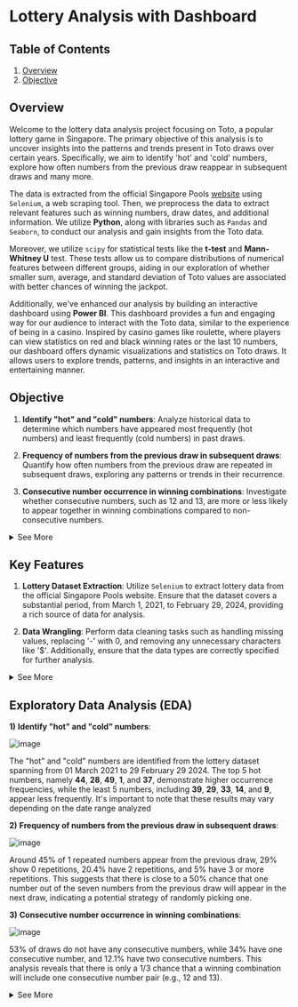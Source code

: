 # Lottery Analysis with Dashboard 

## Table of Contents

1) [Overview](#overview)
2) [Objective](#objective)

## Overview
Welcome to the lottery data analysis project focusing on Toto, a popular lottery game in Singapore. The primary objective of this analysis is to uncover insights into the patterns and trends present in Toto draws over certain years. Specifically, we aim to identify 'hot' and 'cold' numbers, explore how often numbers from the previous draw reappear in subsequent draws and many more. 

The data is extracted from the official Singapore Pools [website](https://www.singaporepools.com.sg/en/product/Pages/toto_results.aspx) using `Selenium`, a web scraping tool. Then, we preprocess the data to extract relevant features such as winning numbers, draw dates, and additional information. We utilize **Python**, along with libraries such as `Pandas` and `Seaborn`, to conduct our analysis and gain insights from the Toto data. 

Moreover, we utilize `scipy` for statistical tests like the **t-test** and **Mann-Whitney U** test. These tests allow us to compare distributions of numerical features between different groups, aiding in our exploration of whether smaller sum, average, and standard deviation of Toto values are associated with better chances of winning the jackpot.

Additionally, we've enhanced our analysis by building an interactive dashboard using **Power BI**. This dashboard provides a fun and engaging way for our audience to interact with the Toto data, similar to the experience of being in a casino. Inspired by casino games like roulette, where players can view statistics on red and black winning rates or the last 10 numbers, our dashboard offers dynamic visualizations and statistics on Toto draws. It allows users to explore trends, patterns, and insights in an interactive and entertaining manner.

## Objective

1) **Identify "hot" and "cold" numbers**: Analyze historical data to determine which numbers have appeared most frequently (hot numbers) and least frequently (cold numbers) in past draws.
   
2) **Frequency of numbers from the previous draw in subsequent draws**: Quantify how often numbers from the previous draw are repeated in subsequent draws, exploring any patterns or trends in their recurrence.
   
3) **Consecutive number occurrence in winning combinations**: Investigate whether consecutive numbers, such as 12 and 13, are more or less likely to appear together in winning combinations compared to non-consecutive numbers.
<details>
   <summary>See More</summary>  
   
4) **Patterns of number selection**: Explore whether certain numbers tend to be selected together more frequently than others, indicating potential patterns or strategies used by players.
5) **Balance of odd and even or high and low numbers**: Analyze the distribution of odd and even numbers, as well as high and low numbers, in winning sets to determine if there are any biases or patterns in their occurrence.
   
6) **Relationship between Toto values and jackpot chances**: Investigate whether specific characteristics of Toto values, such as smaller or larger sums, averages, and standard deviations, are associated with an increased likelihood of winning the jackpot.
    
7) **Temporal analysis of winners**: Determine which years, months, and days of the week have historically had the highest total number of winners, identifying any temporal patterns or trends.
    
8) **Correlation among winning numbers**: Explore if winning numbers exhibit any correlations or tendencies to appear together more frequently than expected by chance, indicating potential patterns in number selection or drawing mechanisms.
   
</details>

## Key Features

1) **Lottery Dataset Extraction**: Utilize `Selenium` to extract lottery data from the official Singapore Pools website. Ensure that the dataset covers a substantial period, from March 1, 2021, to February 29, 2024, providing a rich source of data for analysis.
            
2) **Data Wrangling**: Perform data cleaning tasks such as handling missing values, replacing '-' with 0, and removing any unnecessary characters like '$'. Additionally, ensure that the data types are correctly specified for further analysis.
<details>
   <summary>See More</summary>
   
3) **Feature Engineering**: Create new columns to enhance the dataset's analytical capabilities, including columns for:
    - Sum, Average, and Standard Deviation of Numbers drawn on each draw date, providing insights into the distribution of numbers.
    
    - Occurrences of Numbers within Specific Ranges (e.g., '1-9', '10-19', '20-29', '30-39', '40-49'), enabling analysis of number distribution patterns.
    
   - Occurrences of Repeated Numbers from Previous Draws
    
   - Occurrences of Consecutive Numbers from each draw (e.g 12, 13 or 35, 36)
  
 
4) **Data Analysis**: For data analysis, utilize `Seaborn` to visualize number distribution, correlations, and consecutive number pairs' frequencies in winning combinations.
  
5) **Statics Analysis**: Additionally, we leverage scipy for statistical tests like the `t-test` and `Mann-Whitney U` test to compare distributions of numerical features between different groups, providing valuable insights into lottery patterns and trends.

6) **Interactive Dashboard**: The interactive Power BI dashboard facilitates analysis of hot and cold numbers, sortable by date, with hot numbers highlighted in red and cold numbers in blue for easy identification. Users can further refine their analysis by filtering for odd or even numbers and customizing the range of 10 to explore specific number pattern

</details>

## Exploratory Data Analysis (EDA)

**1)** **Identify "hot" and "cold" numbers**:
   
![image](https://github.com/AsherTeo/Lottery-Data-Analytics/assets/78581569/e32a097d-f179-4b3f-899d-406942d9c262)

The "hot" and "cold" numbers are identified from the lottery dataset spanning from 01 March 2021 to 29 February 29 2024. The top 5 hot numbers, namely **44**, **28**, **49**, **1**, and **37**, demonstrate higher occurrence frequencies, while the least 5 numbers, including **39**, **29**, **33**, **14**, and **9**, appear less frequently. It's important to note that these results may vary depending on the date range analyzed

**2)** **Frequency of numbers from the previous draw in subsequent draws**:

![image](https://github.com/AsherTeo/Lottery-Data-Analytics/assets/78581569/7069ad0c-f1a0-4329-9c12-7991d7ee8107)

Around 45% of 1 repeated numbers appear from the previous draw, 29% show 0 repetitions, 20.4% have 2 repetitions, and 5% have 3 or more repetitions. This suggests that there is close to a 50% chance that one number out of the seven numbers from the previous draw will appear in the next draw, indicating a potential strategy of randomly picking one.

**3)** **Consecutive number occurrence in winning combinations**:

![image](https://github.com/AsherTeo/Lottery-Data-Analytics/assets/78581569/d245046b-d493-4ddb-aeb0-505fa998d355)

53% of draws do not have any consecutive numbers, while 34% have one consecutive number, and 12.1% have two consecutive numbers. This analysis reveals that there is only a 1/3 chance that a winning combination will include one consecutive number pair (e.g., 12 and 13). 

<details>
  <summary>See More</summary>

**4)** **Patterns of number selection**:

2-Gram:
![image](https://github.com/AsherTeo/Lottery-Data-Analytics/assets/78581569/1ca194c5-88cd-4188-9fd2-b545cc36c783)

The top 5 2-grams are **(23,24), (44,45), (38,41), (18,24)**, and **(28,31)**.

3_Gram:
![image](https://github.com/AsherTeo/Lottery-Data-Analytics/assets/78581569/b9f0ca98-eac6-43b9-9042-672cfc792fa2)

The top 5 3-grams are **(28,31,37), (24,26,28), (16,17,20), (31,32,33)**, and **(3,7,9)**.

**5)** **Balance of odd and even or high and low numbers**:

![image](https://github.com/AsherTeo/Lottery-Data-Analytics/assets/78581569/2ff3d743-bdc1-4bc5-96b4-6694d3848c4d)

**6)** **Relationship between Toto values and jackpot chances**:





</details>
